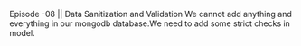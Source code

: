 Episode -08 || Data Sanitization and Validation
We cannot add anything and everything in our mongodb database.We need to add some strict checks in model.